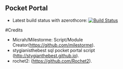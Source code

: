 ## Pocket Portal 
- Latest build status with azerothcore: [![Build Status](https://travis-ci.org/milestorme/mod-pocket-portal.svg?branch=master)](https://travis-ci.org/milestorme/mod-pocket-portal)

#Credits
- Micrah/Milestorme: Script/Module Creator(https://github.com/milestorme).
- stygianisthebest sql pocket portal script (http://stygianthebest.github.io).
- rochet2: (https://github.com/Rochet2).
